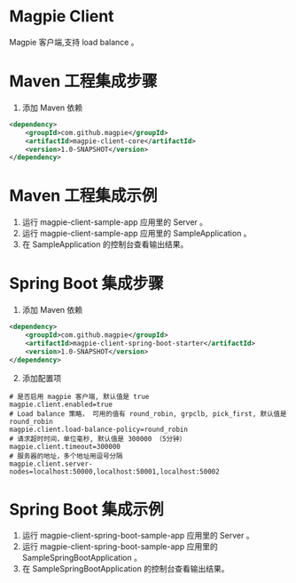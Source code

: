# Magpie Client

Magpie 客户端,支持 load balance 。

# Maven 工程集成步骤

1. 添加 Maven 依赖
```xml
<dependency>
    <groupId>com.github.magpie</groupId>
    <artifactId>magpie-client-core</artifactId>
    <version>1.0-SNAPSHOT</version>
</dependency>
```

# Maven 工程集成示例
1. 运行 magpie-client-sample-app 应用里的 Server 。
2. 运行 magpie-client-sample-app 应用里的 SampleApplication 。
3. 在 SampleApplication 的控制台查看输出结果。

# Spring Boot 集成步骤

1. 添加 Maven 依赖
```xml
<dependency>
    <groupId>com.github.magpie</groupId>
    <artifactId>magpie-client-spring-boot-starter</artifactId>
    <version>1.0-SNAPSHOT</version>
</dependency>
```

2. 添加配置项
```properties
# 是否启用 magpie 客户端, 默认值是 true
magpie.client.enabled=true
# Load balance 策略， 可用的值有 round_robin, grpclb, pick_first, 默认值是 round_robin
magpie.client.load-balance-policy=round_robin
# 请求超时时间，单位毫秒, 默认值是 300000 （5分钟）
magpie.client.timeout=300000
# 服务器的地址，多个地址用逗号分隔
magpie.client.server-nodes=localhost:50000,localhost:50001,localhost:50002
```

# Spring Boot 集成示例

1. 运行 magpie-client-spring-boot-sample-app 应用里的 Server 。
2. 运行 magpie-client-spring-boot-sample-app 应用里的 SampleSpringBootApplication 。
3. 在 SampleSpringBootApplication 的控制台查看输出结果。
